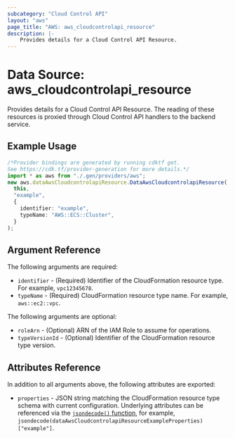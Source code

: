 ```yaml
---
subcategory: "Cloud Control API"
layout: "aws"
page_title: "AWS: aws_cloudcontrolapi_resource"
description: |-
    Provides details for a Cloud Control API Resource.
---
```


# Data Source: aws\_cloudcontrolapi\_resource

Provides details for a Cloud Control API Resource. The reading of these resources is proxied through Cloud Control API handlers to the backend service.

## Example Usage

```typescript
/*Provider bindings are generated by running cdktf get.
See https://cdk.tf/provider-generation for more details.*/
import * as aws from "./.gen/providers/aws";
new aws.dataAwsCloudcontrolapiResource.DataAwsCloudcontrolapiResource(
  this,
  "example",
  {
    identifier: "example",
    typeName: "AWS::ECS::Cluster",
  }
);

```

## Argument Reference

The following arguments are required:

* `identifier` - (Required) Identifier of the CloudFormation resource type. For example, `vpc12345678`.
* `typeName` - (Required) CloudFormation resource type name. For example, `aws::ec2::vpc`.

The following arguments are optional:

* `roleArn` - (Optional) ARN of the IAM Role to assume for operations.
* `typeVersionId` - (Optional) Identifier of the CloudFormation resource type version.

## Attributes Reference

In addition to all arguments above, the following attributes are exported:

* `properties` - JSON string matching the CloudFormation resource type schema with current configuration. Underlying attributes can be referenced via the [`jsondecode()` function](https://www.terraform.io/docs/language/functions/jsondecode.html), for example, `jsondecode(dataAwsCloudcontrolapiResourceExampleProperties)["example"]`.
